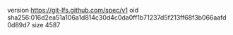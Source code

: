 version https://git-lfs.github.com/spec/v1
oid sha256:016d2ea51a106a1d814c30d4c0da0ff1b71237d5f213ff68f3b066aafd0d89d7
size 4587
